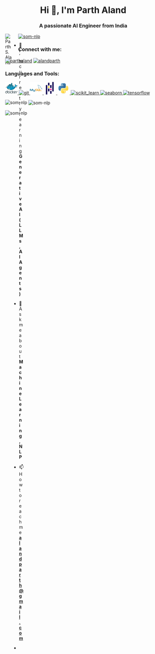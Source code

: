 <h1 align="center">Hi 👋, I'm Parth Aland</h1>
<h3 align="center">A passionate AI Engineer from India</h3>
<div style="display: grid;grid-template-columns: 50% 50%;float:left;width:42px;height:42px;">

<img alt="Parth S. Aland" width="300" src="https://media.licdn.com/dms/image/C4E03AQELmJCA4Gf9Mg/profile-displayphoto-shrink_200_200/0/1646547932517?e=2147483647&v=beta&t=U3bFkVOHNo9cUd37pKo3RXJIN10d4P8204GfnHMjqlg" >
  
- 🌱 I’m currently learning **Generative AI(LLMs, AI Agents)**</p>

- 💬 Ask me about **Machine Learning, NLP**

- 📫 How to reach me **alandparth@gmail.com**
- </div>
</div>

<p align="left"> <a href="https://github.com/ryo-ma/github-profile-trophy"><img src="https://github-profile-trophy.vercel.app/?username=som-nlp" alt="som-nlp" /></a> </p>

<h3 align="left">Connect with me:</h3>
<p align="left">
<a href="https://linkedin.com/in/parthaland" target="blank"><img align="center" src="https://raw.githubusercontent.com/rahuldkjain/github-profile-readme-generator/master/src/images/icons/Social/linked-in-alt.svg" alt="parthaland" height="30" width="40" /></a>
<a href="https://instagram.com/alandparth" target="blank"><img align="center" src="https://raw.githubusercontent.com/rahuldkjain/github-profile-readme-generator/master/src/images/icons/Social/instagram.svg" alt="alandparth" height="30" width="40" /></a>
</p>

<h3 align="left">Languages and Tools:</h3>
<p align="left"> <a href="https://www.docker.com/" target="_blank" rel="noreferrer"> <img src="https://raw.githubusercontent.com/devicons/devicon/master/icons/docker/docker-original-wordmark.svg" alt="docker" width="40" height="40"/> </a> <a href="https://git-scm.com/" target="_blank" rel="noreferrer"> <img src="https://www.vectorlogo.zone/logos/git-scm/git-scm-icon.svg" alt="git" width="40" height="40"/> </a> <a href="https://www.mysql.com/" target="_blank" rel="noreferrer"> <img src="https://raw.githubusercontent.com/devicons/devicon/master/icons/mysql/mysql-original-wordmark.svg" alt="mysql" width="40" height="40"/> </a> <a href="https://pandas.pydata.org/" target="_blank" rel="noreferrer"> <img src="https://raw.githubusercontent.com/devicons/devicon/2ae2a900d2f041da66e950e4d48052658d850630/icons/pandas/pandas-original.svg" alt="pandas" width="40" height="40"/> </a> <a href="https://www.python.org" target="_blank" rel="noreferrer"> <img src="https://raw.githubusercontent.com/devicons/devicon/master/icons/python/python-original.svg" alt="python" width="40" height="40"/> </a> <a href="https://scikit-learn.org/" target="_blank" rel="noreferrer"> <img src="https://upload.wikimedia.org/wikipedia/commons/0/05/Scikit_learn_logo_small.svg" alt="scikit_learn" width="40" height="40"/> </a> <a href="https://seaborn.pydata.org/" target="_blank" rel="noreferrer"> <img src="https://seaborn.pydata.org/_images/logo-mark-lightbg.svg" alt="seaborn" width="40" height="40"/> </a> <a href="https://www.tensorflow.org" target="_blank" rel="noreferrer"> <img src="https://www.vectorlogo.zone/logos/tensorflow/tensorflow-icon.svg" alt="tensorflow" width="40" height="40"/> </a> </p>

<p><img align="left" src="https://github-readme-stats.vercel.app/api/top-langs?username=som-nlp&show_icons=true&locale=en&layout=compact" alt="som-nlp" /></p>

<p>&nbsp;<img align="center" src="https://github-readme-stats.vercel.app/api?username=som-nlp&show_icons=true&locale=en" alt="som-nlp" /></p>

<p><img align="center" src="https://github-readme-streak-stats.herokuapp.com/?user=som-nlp&" alt="som-nlp" /></p>

